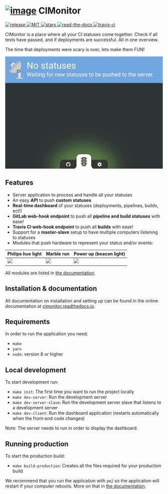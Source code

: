 # [![image](https://avatars2.githubusercontent.com/u/18479455?s=60&v=4)](https://cimonitor.readthedocs.io) CIMonitor

[
    ![release](https://img.shields.io/github/release/CIMonitor/CIMonitor.svg)
    ![MIT](https://img.shields.io/github/license/CIMonitor/CIMonitor.svg)
    ![stars](https://img.shields.io/github/stars/CIMonitor/CIMonitor.svg)
    ![read-the-docs](https://readthedocs.org/projects/cimonitor/badge/?version=latest)
](https://cimonitor.readthedocs.io)
[![travis-ci](https://travis-ci.org/CIMonitor/CIMonitor.svg?branch=master)](https://travis-ci.org/CIMonitor/CIMonitor)

CIMonitor is a place where all your CI statuses come together. Check if all tests have passed, and if
deployments are successful. All in one overview.

The time that deployments were scary is over, lets make them FUN!

[![dashboard example](docs/img/dashboard.gif)](https://cimonitor.readthedocs.io)

## Features

-   Server application to process and handle all your statuses
-   An easy **API** to push **custom statuses**
-   **Real-time dashboard** of your statuses (deployments, pipelines, builds, ect!)
-   **GitLab web-hook endpoint** to push all **pipeline and build statuses** with ease!
-   **Travis CI web-hook endpoint** to push all **builds** with ease!
-   Support for a **master-slave** setup to have multiple computers listening to statuses
-   Modules that push hardware to represent your status and/or events:

| Philips hue light           | Marble run                   | Power up (beacon light)        |
| --------------------------- | ---------------------------- | ------------------------------ |
| ![](docs/img/hue-light.gif) | ![](docs/img/marble-run.gif) | ![](docs/img/beacon-light.gif) |

All modules are listed in [the documentation](https://cimonitor.readthedocs.io).

## Installation & documentation

All documentation on installation and setting up can be found in the online documentation at
[cimonitor.readthedocs.io](https://cimonitor.readthedocs.io).

## Requirements

In order to run the application you need:

-   `make`
-   `yarn`
-   `node`: version 8 or higher

## Local development

To start development run:

-   `make init`: The first time you want to run the project locally
-   `make dev-server`: Run the development server
-   `make dev-server-slave`: Run the development server slave that listens to a development server
-   `make dev-client`: Run the dashboard application (restarts automatically when the front-end code changes)

Note: The server needs to run in order to display the dashboard.

## Running production

To start the production build:

-   `make build-production`: Creates all the files required for your production build

We recommend that you run the application with `pm2` so the application will restart if your computer reboots.
More on that in [the documentation](https://cimonitor.readthedocs.io).
